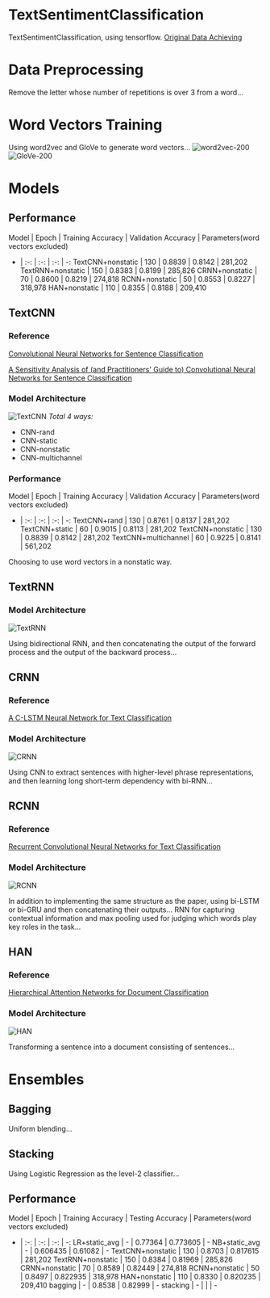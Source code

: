 # TextSentimentClassification
TextSentimentClassification, using tensorflow.
[Original Data Achieving](https://www.kaggle.com/c/ml-2017fall-hw4/data)

# Data Preprocessing
Remove the letter whose number of repetitions is over 3 from a word...

# Word Vectors Training
Using word2vec and GloVe to generate word vectors...
![](https://github.com/wslc1314/TextSentimentClassification/blob/master/data_helpers/word2vec/model-200.png "word2vec-200")
![](https://github.com/wslc1314/TextSentimentClassification/blob/master/data_helpers/glove/model-200.png "GloVe-200")

# Models
## Performance
Model | Epoch | Training Accuracy | Validation Accuracy | Parameters(word vectors excluded)
- | :-: | :-: |  :-: | -:
TextCNN+nonstatic | 130 | 0.8839 | 0.8142 | 281,202
TextRNN+nonstatic | 150 | 0.8383 | 0.8199 | 285,826
CRNN+nonstatic | 70 | 0.8600 | 0.8219 | 274,818
RCNN+nonstatic | 50 | 0.8553 | 0.8227 | 318,978
HAN+nonstatic | 110 | 0.8355 | 0.8188 | 209,410

## TextCNN
### Reference
[Convolutional Neural Networks for Sentence Classification](https://arxiv.org/abs/1408.5882)

[A Sensitivity Analysis of (and Practitioners' Guide to) Convolutional Neural Networks for Sentence Classification](https://arxiv.org/abs/1510.03820)
### Model Architecture
![](https://github.com/wslc1314/TextSentimentClassification/blob/master/images/TextCNN.png "TextCNN")
*Total 4 ways:*
+ CNN-rand
+ CNN-static
+ CNN-nonstatic
+ CNN-multichannel
### Performance
Model | Epoch | Training Accuracy | Validation Accuracy | Parameters(word vectors excluded)
- | :-: | :-: |  :-: | -:
TextCNN+rand | 130 | 0.8761 | 0.8137 | 281,202
TextCNN+static | 60 | 0.9015 | 0.8113 | 281,202
TextCNN+nonstatic | 130 | 0.8839 | 0.8142 | 281,202
TextCNN+multichannel | 60 | 0.9225 | 0.8141 | 561,202

Choosing to use word vectors in a nonstatic way. 

## TextRNN
### Model Architecture
![](https://github.com/wslc1314/TextSentimentClassification/blob/master/images/TextRNN.JPG "TextRNN")

Using bidirectional RNN, and then concatenating the output of the forward process and the output of the backward process...

## CRNN
### Reference
[A C-LSTM Neural Network for Text Classification](https://arxiv.org/abs/1511.08630)
### Model Architecture
![](https://github.com/wslc1314/TextSentimentClassification/blob/master/images/CRNN.png "CRNN")

Using CNN to extract sentences with higher-level phrase representations, and then learning long short-term dependency with bi-RNN...

## RCNN
### Reference
[Recurrent Convolutional Neural Networks for Text Classification](https://aaai.org/ocs/index.php/AAAI/AAAI15/paper/view/9745)

### Model Architecture
![](https://github.com/wslc1314/TextSentimentClassification/blob/master/images/RCNN.png "RCNN")

In addition to implementing the same structure as the paper, using bi-LSTM or bi-GRU and then concatenating their outputs...
RNN for capturing contextual information and max pooling used for judging which words play key roles in the task...

## HAN
### Reference
[Hierarchical Attention Networks for Document Classification](https://www.microsoft.com/en-us/research/publication/hierarchical-attention-networks-document-classification/)

### Model Architecture
![](https://github.com/wslc1314/TextSentimentClassification/blob/master/images/HAN.png "HAN")

Transforming a sentence into a document consisting of sentences...

# Ensembles
## Bagging
Uniform blending...

## Stacking
Using Logistic Regression as the level-2 classifier...

## Performance
Model | Epoch | Training Accuracy | Testing Accuracy | Parameters(word vectors excluded)
- | :-: | :-: |  :-: | -:
LR+static_avg | - | 0.77364 | 0.773605 | - 
NB+static_avg | - | 0.606435 | 0.61082 | -
TextCNN+nonstatic | 130 | 0.8703 | 0.817615 | 281,202
TextRNN+nonstatic | 150 | 0.8384 | 0.81969 | 285,826
CRNN+nonstatic | 70 | 0.8589 | 0.82449 | 274,818
RCNN+nonstatic | 50 | 0.8497 | 0.822935 | 318,978
HAN+nonstatic | 110 | 0.8330 | 0.820235 | 209,410
bagging | - | 0.8538 | 0.82999 | -
stacking | - | | | -

